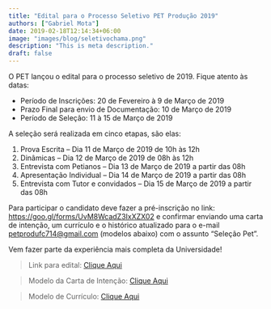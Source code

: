 ```yaml
---
title: "Edital para o Processo Seletivo PET Produção 2019"
authors: ["Gabriel Mota"]
date: 2019-02-18T12:14:34+06:00
image: "images/blog/seletivochama.png"
description: "This is meta description."
draft: false
---
```


O PET lançou o edital para o processo seletivo de 2019. Fique atento às datas:

* Período de Inscrições: 20 de Fevereiro à 9 de Março de 2019
* Prazo Final para envio de Documentação: 10 de Março de 2019
* Período de Seleção: 11 à 15 de Março de 2019

A seleção será realizada em cinco etapas, são elas:

 1. Prova Escrita – Dia 11 de Março de 2019 de 10h às 12h
 2. Dinâmicas – Dia 12 de Março de 2019 de 08h às 12h
 3. Entrevista com Petianos – Dia 13 de Março de 2019 a partir das 08h
 4. Apresentação Individual – Dia 14 de Março de 2019 a partir das 08h
 5. Entrevista com Tutor e convidados – Dia 15 de Março de 2019 a partir das 08h

Para participar o candidato deve fazer a pré-inscrição no link: https://goo.gl/forms/UvM8WcadZ3IxXZX02 e confirmar enviando uma carta de intenção, um currículo e o histórico atualizado para o e-mail petprodufc714@gmail.com (modelos abaixo) com o assunto “Seleção Pet”.

Vem fazer parte da experiência mais completa da Universidade!

> Link para edital: [Clique Aqui](http://www.petprod.ufc.br/wp-content/uploads/2019/02/EDITAL-SELE%C3%87%C3%83O-PET-PRODU%C3%87%C3%83O-2019.pdf)

> Modelo da Carta de Intenção: [Clique Aqui](http://www.petprod.ufc.br/wp-content/uploads/2019/02/Modelo_Carta_Inten%C3%A7%C3%A3o_2019.docx)

> Modelo de Currículo: [Clique Aqui](http://www.petprod.ufc.br/wp-content/uploads/2019/02/Modelo_de_Curriculum_2019.docx)

 
